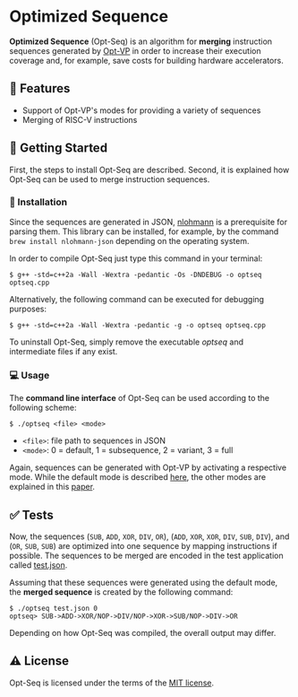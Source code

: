 # Optimized Sequence

**Optimized Sequence** (Opt-Seq) is an algorithm for **merging** instruction sequences generated by
[Opt-VP](https://github.com/agra-uni-bremen/opt-vp) in order to increase their execution coverage and, for example, save
costs for building hardware accelerators.

## :dart: Features

* Support of Opt-VP's modes for providing a variety of sequences
* Merging of RISC-V instructions

## :rocket: Getting Started

First, the steps to install Opt-Seq are described. Second, it is explained how Opt-Seq can be used to merge
instruction sequences.

### :wrench: Installation

Since the sequences are generated in JSON, [nlohmann](https://github.com/nlohmann/json) is a prerequisite for parsing
them. This library can be installed, for example, by the command `brew install nlohmann-json` depending on the
operating system.

In order to compile Opt-Seq just type this command in your terminal:

```console
$ g++ -std=c++2a -Wall -Wextra -pedantic -Os -DNDEBUG -o optseq optseq.cpp
```

Alternatively, the following command can be executed for debugging purposes:

```console
$ g++ -std=c++2a -Wall -Wextra -pedantic -g -o optseq optseq.cpp
```

To uninstall Opt-Seq, simply remove the executable *optseq* and intermediate files if any exist.

### :computer: Usage

The **command line interface** of Opt-Seq can be used according to the following scheme:

```console
$ ./optseq <file> <mode>
```

* `<file>`: file path to sequences in JSON
* `<mode>`: 0 = default, 1 = subsequence, 2 = variant, 3 = full

Again, sequences can be generated with Opt-VP by activating a respective mode. While the default mode is described
[here](https://agra.informatik.uni-bremen.de/doc/konf/FDL2023_JZ.pdf), the other modes are explained in this
[paper](https://agra.informatik.uni-bremen.de/doc/konf/DDECS2024_RK.pdf).

## :white_check_mark: Tests

Now, the sequences (`SUB`, `ADD`, `XOR`, `DIV`, `OR`), (`ADD`, `XOR`, `XOR`, `DIV`, `SUB`, `DIV`), and
(`OR`, `SUB`, `SUB`) are optimized into one sequence by mapping instructions if possible. The sequences to be merged are
encoded in the test application called [test.json](test.json).

Assuming that these sequences were generated using the default mode, the **merged sequence** is created by the
following command:

```console
$ ./optseq test.json 0
optseq> SUB->ADD->XOR/NOP->DIV/NOP->XOR->SUB/NOP->DIV->OR
```

Depending on how Opt-Seq was compiled, the overall output may differ.

## :warning: License

Opt-Seq is licensed under the terms of the [MIT license](LICENSE.txt).
